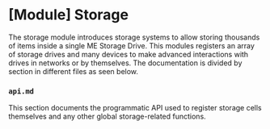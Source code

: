 # [Module] Storage
The storage module introduces storage systems to allow storing thousands of items inside a single ME Storage Drive. This modules registers an array of storage drives and many devices to make advanced interactions with drives in networks or by themselves. The documentation is divided by section in different files as seen below.

### `api.md`
This section documents the programmatic API used to register storage cells themselves and any other global storage-related functions.